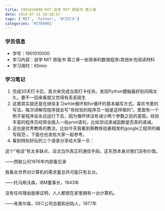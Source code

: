 ```yaml
---
title: 1901010000-MIT-自学 MIT 原版书 第三章
date: 2019-07-31 10:50:57
tags: ['MIT', 'Python', '学习打卡']
categories: 'MIT60001'
---
```


### 学员信息

- 学号：1901010000
- 学习内容：自学 MIT 原版书 第三章一些简单的数值程序/其他补充阅读材料
- 学习用时：60min

### 学习笔记

1. 完成30天打卡后，首次来完成当周打卡任务。发现Python健脑最好别间隔太久，要不一回来看就又觉得有丢丢陌生 
2. 这章其实就还是在继续复习while循环和for循环的基本编写方式。喜欢书里的写法，每次讲解完程序就会写"有经验的程序员一般是这样做的"。里面有一个例子是程序会永远运行下去，因为循环体没有减少两个参数之前的差距。经验丰富的程序员经常会插入一些print语句，比如测试递减函数是否真的递减。
3. 这也是优秀教练的教法，比如今天我看到蔡教练给姜翔发的google工程师的编写规范·。下面也也发给大家一起参考。
4. 看到特别好玩的三个语录分享给大家一乐：

这个"电话"有太多缺点，没法当作真正的通信手段。这东西本身对我们没有价值。

——西联公司1976年内部备忘录

我看全世界对计算机的需求量总共可能只有五台。

——托马斯沃森，IBM董事长，1943年

没有任何理由能够证明，人人都想在家里拥有一台计算机。

——肯奥尔森，DEC公司总裁和创始人，1977年
